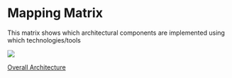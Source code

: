 # Mapping Matrix

This matrix shows which architectural components are implemented using which technologies/tools

![](../../../images/MappingMatrix.png)

[Overall Architecture](./00-Overall-Architecture.md)
